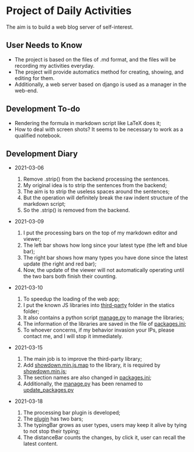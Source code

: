 # Project of Daily Activities

The aim is to build a web blog server of self-interest.

## User Needs to Know

-   The project is based on the files of .md format,
    and the files will be recording my activities everyday.
-   The project will provide automatics method for creating, showing, and editing for them.
-   Additionally, a web server based on django is used as a manager in the web-end.

## Development To-do

-   Rendering the formula in markdown script like LaTeX does it;
-   How to deal with screen shots?
    It seems to be necessary to work as a qualified notebook.

## Development Diary

-   2021-03-06

    1. Remove .strip() from the backend processing the sentences.
    2. My original idea is to strip the sentences from the backend;
    3. The aim is to strip the useless spaces around the sentences;
    4. But the operation will definitely break the raw indent structure of the markdown script;
    5. So the .strip() is removed from the backend.

-   2021-03-09

    1. I put the processing bars on the top of my markdown editor and viewer;
    2. The left bar shows how long since your latest type (the left and blue bar);
    3. The right bar shows how many types you have done since the latest update (the right and red bar);
    4. Now, the update of the viewer will not automatically operating until the two bars both finish their counting.

-   2021-03-10

    1. To speedup the loading of the web app;
    2. I put the known JS libraries into [third-party](blogServer/statics/third-party/) folder in the statics folder;
    3. It also contains a python script [manage.py](blogServer/statics/manage.py) to manage the libraries;
    4. The information of the libraries are saved in the file of [packages.ini](blogServer/statics/third-party/packages.ini);
    5. To whoever concerns, if my behavior invasion your IPs, please contact me, and I will stop it immediately.

-   2021-03-15

    1. The main job is to improve the third-party library;
    2. Add [showdown.min.js.map](blogServer/statics/third-party/showdown.min.js.map) to the library, it is required by [showdown.min.js](blogServer/statics/third-party/showdown.min.js);
    3. The section names are also changed in [packages.ini](blogServer/statics/third-party/packages.ini);
    4. Additionally, the [manage.py](blogServer/statics/third-party) has been renamed to [update_packages.py](blogServer/statics/third-party/update_packages.py)

-   2021-03-18
    1. The processing bar plugin is developed;
    2. The [plugin](blogServer/statics/plugins) has two bars;
    3. The typingBar grows as user types, users may keep it alive by tying to not stop their typing;
    4. The distanceBar counts the changes, by click it, user can recall the latest content.
